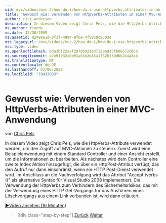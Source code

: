 ```yaml
---
uid: mvc/videos/mvc-2/how-do-i/how-do-i-use-httpverbs-attributes-in-an-mvc-application
title: 'Gewusst wie: Verwenden von HttpVerbs-Attributen in einer MVC-Anwendung | Microsoft-Dokumentation'
author: rick-anderson
description: In diesem Video zeigt Chris Pels, wie die HttpVerbs-Attribute verwendet werden, um den Zugriff auf MVC-Aktionen zu steuern. Zuerst wird eine Beispielanwendung mit einem standardmäßigen Co...
ms.author: riande
ms.date: 12/30/2009
ms.assetid: d2488a1d-0f3f-4994-8fbe-4f59b8c9503e
msc.legacyurl: /mvc/videos/mvc-2/how-do-i/how-do-i-use-httpverbs-attributes-in-an-mvc-application
msc.type: video
ms.openlocfilehash: bda3b122aaf2970b9238d7120ad15fb06672c85b
ms.sourcegitcommit: e7e91932a6e91a63e2e46417626f39d6b244a3ab
ms.translationtype: MT
ms.contentlocale: de-DE
ms.lasthandoff: 03/06/2020
ms.locfileid: "78432003"
---
```

# <a name="how-do-i-use-httpverbs-attributes-in-an-mvc-application"></a>Gewusst wie: Verwenden von HttpVerbs-Attributen in einer MVC-Anwendung

von [Chris Pels](https://twitter.com/chrispels)

In diesem Video zeigt Chris Pels, wie die HttpVerbs-Attribute verwendet werden, um den Zugriff auf MVC-Aktionen zu steuern. Zuerst wird eine Beispielanwendung mit einem Standard Controller und einer Ansicht erstellt, um die Informationen zu bearbeiten. Als nächstes wird dem Controller eine zweite Index Aktion hinzugefügt, die über ein HttpPost-Attribut verfügt, das den Aufruf nur dann einschränkt, wenn ein HTTP Post-Dienst verwendet wird. Im Anschluss an die Nachverfolgung wird das Attribut "Accept tverbs ()" als alternative Syntax für Visual Studio 2008 implementiert. Die Verwendung der HttpVerbs zum Verhindern des Sicherheitsrisikos, das mit der Verwendung eines HTTP Get-Vorgangs für das Ausführen eines Löschvorgangs aus einem Link verbunden ist, wird dann erläutert.

[&#9654;Video ansehen (16 Minuten)](https://channel9.msdn.com/Blogs/ASP-NET-Site-Videos/how-do-i-use-httpverbs-attributes-in-an-mvc-application)

> [!div class="step-by-step"]
> [Zurück](how-do-i-work-with-model-binders-in-an-mvc-application.md)
> [Weiter](mvc2-html-encoding.md)
